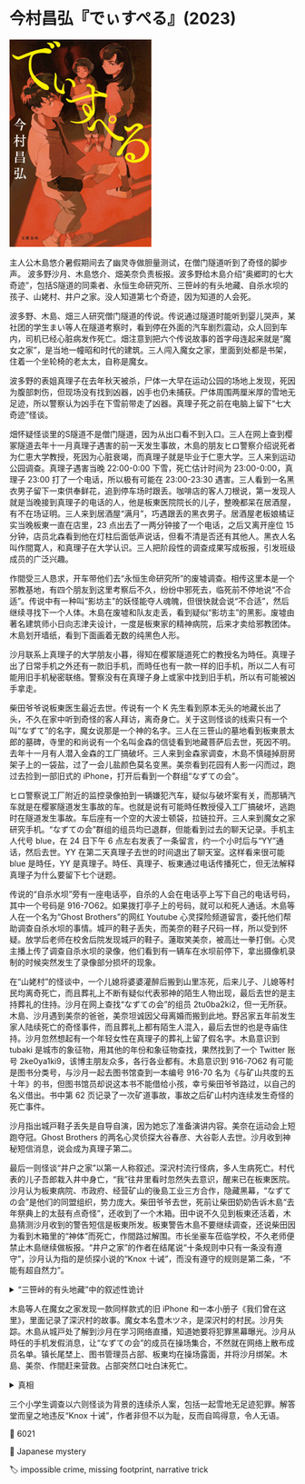 # 今村昌弘『でぃすぺる』(2023)

<img src=images/2023_cover.jpg width=250/>

主人公木島悠介暑假期间去了幽灵寺做胆量测试，在僧门隧道听到了奇怪的脚步声。
波多野沙月、木島悠介、畑美奈负责板报。波多野给木島介绍“奥郷町的七大奇迹”，包括S隧道的同乘者、永恒生命研究所、三笹峠的有头地藏、自杀水坝的孩子、山姥村、井户之家。没人知道第七个奇迹，因为知道的人会死。

波多野、木島、畑三人研究僧门隧道的传说。传说通过隧道时能听到婴儿哭声，某社团的学生まい等人在隧道考察时，看到停在外面的汽车剧烈震动，众人回到车内，司机已经心脏病发作死亡。畑注意到把六个传说故事的首字母连起来就是“魔女之家”，是当地一幢昭和时代的建筑。三人闯入魔女之家，里面到处都是书架，住着一个坐轮椅的老太太，自称是魔女。

波多野的表姐真理子在去年秋天被杀，尸体一大早在运动公园的场地上发现，死因为腹部刺伤，但现场没有找到凶器，凶手也仍未捕获。尸体周围两厘米厚的雪地无足迹，所以警察认为凶手在下雪前带走了凶器。真理子死之前在电脑上留下“七大奇迹”怪谈。

畑怀疑怪谈里的S隧道不是僧门隧道，因为从出口看不到入口。三人在网上查到樱冢隧道去年十一月真理子遇害的前一天发生事故，木島的朋友ヒロ警察介绍说死者为仁恵大学教授，死因为心脏衰竭，而真理子就是毕业于仁恵大学。三人来到运动公园调查。真理子遇害当晚 22:00-0:00 下雪，死亡估计时间为 23:00-0:00，真理子 23:00 打了一个电话，所以极有可能在 23:00-23:30 遇害。三人看到一名黑衣男子留下一束供奉鲜花，追到停车场时跟丢。咖啡店的客人刀根说，第一发现人就是当晚接到真理子的电话的人，他是板東医院院长的儿子，整晚都呆在居酒屋，有不在场证明。三人来到居酒屋“满月”，巧遇跟丢的黑衣男子。居酒屋老板娘橘证实当晚板東一直在店里，23 点出去了一两分钟接了一个电话，之后又离开座位 15 分钟，店员北森看到他在灯柱后面低声说话，但看不清是否还有其他人。黑衣人名叫作間寛人，和真理子在大学认识。三人把阶段性的调查成果写成板报，引发班级成员的广泛兴趣。

作間受三人恳求，开车带他们去“永恒生命研究所”的废墟调查。相传这里本是一个邪教基地，有四个朋友到这里考察后不久，纷纷中邪死去，临死前不停地说“不合适”。传说中有一种叫“影坊主”的妖怪能夺人魂魄，但很快就会说“不合适”，然后继续寻找下一个人体。木島在废墟和队友走丢，看到疑似“影坊主”的黑影。废墟由著名建筑师小日向志津夫设计，一度是板東家的精神病院，后来才卖给邪教团体。木島划开墙纸，看到下面画着无数的纯黑色人形。

沙月联系上真理子的大学朋友小暮，得知在樱冢隧道死亡的教授名为時任。真理子出了日常手机之外还有一款旧手机，而時任也有一款一样的旧手机，所以二人有可能用旧手机秘密联络。警察没有在真理子身上或家中找到旧手机，所以有可能被凶手拿走。

柴田爷爷说板東医生最近去世。传说有一个 K 先生看到原本无头的地藏长出了头，不久在家中听到奇怪的客人拜访，离奇身亡。关于这则怪谈的线索只有一个叫“なずて”的名字，魔女说那是一个神的名字。三人在三笹山的墓地看到板東景太郎的墓碑，寺里的和尚说有一个名叫金森的信徒看到地藏菩萨后去世，死因不明。去年十一月有人潜入金森的工厂搞破坏。三人来到金森家调查，木島不慎碰掉厨房架子上的一袋盐，过了一会儿盐颜色莫名变黑。美奈看到花园有人影一闪而过，跑过去捡到一部旧式的 iPhone，打开后看到一个群组“なずての会”。

ヒロ警察说工厂附近的监控录像拍到一辆嫌犯汽车，疑似与破坏案有关，而那辆汽车就是在樱冢隧道发生事故的车。也就是说有可能時任教授侵入工厂搞破坏，逃跑时在隧道发生事故。车后座有一个空的大波士顿袋，拉链拉开。三人来到魔女之家研究手机。“なずての会”群组的组员均已退群，但能看到过去的聊天记录。手机主人代号 blue，在 24 日下午 6 点左右发表了一条留言，约一个小时后与“YY”通话，然后去世。YY 在第二天真理子去世的时间退出了聊天室。这样看来很可能 blue 是時任，YY 是真理子。時任、真理子、板東通过电话传播死亡，但无法解释真理子为什么要留下七个谜题。

传说的“自杀水坝”旁有一座电话亭，自杀的人会在电话亭上写下自己的电话号码，其中一个号码是 916-7O62。如果拨打亭子上的号码，就可以和死人通话。木島等人在一个名为“Ghost Brothers”的网红 Youtube 心灵探险频道留言，委托他们帮助调查自杀水坝的事情。城戸的鞋子丢失，而美奈的鞋子尺码一样，所以受到怀疑。放学后老师在校舍后院发现城戸的鞋子。蓮取笑美奈，被高辻一拳打倒。心灵主播上传了调查自杀水坝的录像，他们看到有一辆车在水坝前停下，拿出摄像机录制的时候突然发生了录像部分损坏的现象。

在“山姥村”的怪谈中，一个儿媳将婆婆灌醉后搬到山里冻死，后来儿子、儿媳等村民均离奇死亡，而且葬礼上不断有疑似代表邪神的陌生人物出现，最后去世的是主持葬礼的住持。沙月在网上查找“なずての会”的组员 2tu0ba2ki2，但一无所获。木島、沙月遇到美奈的爸爸，美奈坦诚因父母离婚而搬到此地。野呂家五年前发生家人陆续死亡的奇怪事件，而且葬礼上都有陌生人混入，最后去世的也是寺庙住持。沙月忽然想起有一个年轻女性在真理子的葬礼上留了假名字。木島意识到 tubaki 是城市的象征物，用其他的年份和象征物查找，果然找到了一个 Twitter 账号 2ke0ya1ki9，该博主朋友众多，各行各业都有。木島意识到 916-7O62 有可能是图书分类号，与沙月一起去图书馆查到一本编号 916-70 名为《与矿山共度的五十年》的书，但图书馆员却说这本书不能借给小孩，幸亏柴田爷爷路过，以自己的名义借出。书中第 62 页记录了一次矿道事故，事故之后矿山村内连续发生奇怪的死亡事件。

沙月指出城戸鞋子丢失是自导自演，因为她忘了准备演讲内容。美奈在运动会上短跑夺冠。Ghost Brothers 的两名心灵侦探大谷春彦、大谷彰人去世。沙月收到神秘短信消息，说会成为真理子第二。

最后一则怪谈“井户之家”以第一人称叙述。深沢村流行怪病，多人生病死亡。村代表的儿子吾郎栽入井中身亡，“我”往井里看时忽然失去意识，醒来已在板東医院。沙月认为板東病院、市政府、经营矿山的後島工业三方合作，隐藏黑幕，“なずての会”是他们的同盟组织，势力庞大。柴田爷爷去世，死前让柴田奶奶告诉木島“去年祭典上的太鼓有点奇怪”，还收到了一个木箱。田中说不久见到板東还活着，木島猜测沙月收到的警告短信是板東所发。板東警告木島不要继续调查，还说柴田因为看到木箱里的“神体”而死亡，作間路过解围。市长坐豪车莅临学校，不久老师便禁止木島继续做板报。“井户之家”的作者在结尾说“十条规则中只有一条没有遵守”，沙月认为指的是侦探小说的“Knox 十诫”，而没有遵守的规则是第二条，“不能有超自然力”。

<details><summary>“三笹峠的有头地藏”中的叙述性诡计</summary>
文章前半段从 K 先生视角叙述，后半段从屋内“邪神”的视角叙述。K 先生听到的门铃声是从屋内厨房发出，是邪神而不是访客夺走 K 的性命。
</details>

木島等人在魔女之家发现一款同样款式的旧 iPhone 和一本小册子《我们曾在这里》，里面记录了深沢村的故事。魔女本名豊木ツネ，是深沢村的村民。沙月失踪。木島从城戸处了解到沙月在学习网络直播，知道她要将犯罪黑幕曝光。沙月从時任的手机发假消息，让“なずての会”的成员在操场集合，不然就在网络上散布成员名单。镇长尾埜上、图书管理员占部、板東均在操场露面，并将沙月绑架。木島、美奈、作間赶来营救。占部突然口吐白沫死亡。

<details><summary>真相</summary>
作間真名为豊木輝彦，是魔女豊木ツネ的哥哥，被井里传来的声音控制成了邪神的傀儡。魔女可以对抗邪神。“なずての会”是对抗邪神的组织，作間假意协助木島等人，其实是为了调查“なずての会”。時任进入工厂成功找到了邪神神体，但在运送途中意外受到其影响去世，作間夺回神体。邪神可以从祭典参与者身上获取力量（伏线：柴田爷爷觉得太鼓有问题），真理子为了阻止第二天的祭典，在祭典场地自杀，雪地无足迹只是偶然发生。在自杀水坝出现的男人是作間，所以拍到作間的视频部分损坏。最后邪神被矿山中的沙子封印。
</details>

三个小学生调查以六则怪谈为背景的连续杀人案，包括一起雪地无足迹犯罪。解答堂而皇之地违反“Knox 十诫”，作者非但不以为耻，反而自鸣得意，令人无语。

:link: 6021

:file_folder: Japanese mystery

:label: impossible crime, missing footprint, narrative trick
